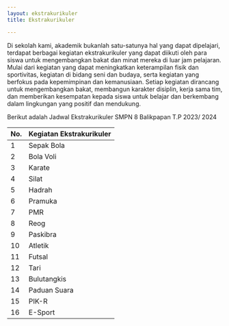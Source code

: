 ```yaml
---
layout: ekstrakurikuler
title: Ekstrakurikuler

---
```


Di sekolah kami, akademik bukanlah satu-satunya hal yang dapat dipelajari,
terdapat berbagai kegiatan ekstrakurikuler yang dapat diikuti oleh para siswa untuk
mengembangkan bakat dan minat mereka di luar jam pelajaran. Mulai dari kegiatan yang
dapat meningkatkan keterampilan fisik dan sportivitas, kegiatan di bidang seni dan
budaya, serta kegiatan yang berfokus pada kepemimpinan dan kemanusiaan. Setiap
kegiatan dirancang untuk mengembangkan bakat, membangun karakter disiplin, kerja
sama tim, dan memberikan kesempatan kepada siswa untuk belajar dan berkembang
dalam lingkungan yang positif dan mendukung.

Berikut adalah Jadwal Ekstrakurikuler SMPN 8 Balikpapan T.P 2023/ 2024


| No. | Kegiatan Ekstrakurikuler |
|-----|--------------------------|
| 1   | Sepak Bola               |
| 2   | Bola Voli                |
| 3   | Karate                   |
| 4   | Silat                    |
| 5   | Hadrah                   |
| 6   | Pramuka                  |
| 7   | PMR                      |
| 8   | Reog                     |
| 9   | Paskibra                 |
| 10  | Atletik                  |
| 11  | Futsal                   |
| 12  | Tari                     |
| 13  | Bulutangkis              |
| 14  | Paduan Suara             |
| 15  | PIK-R                    |
| 16  | E-Sport                    |
